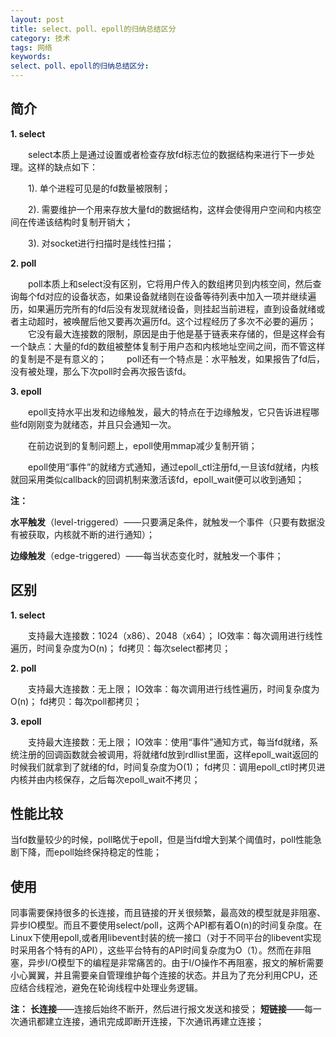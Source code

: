 ```yaml
---
layout: post
title: select、poll、epoll的归纳总结区分
category: 技术
tags: 网络
keywords: 
select、poll、epoll的归纳总结区分: 
---
```



简介
---

**1. select**

　　select本质上是通过设置或者检查存放fd标志位的数据结构来进行下一步处理。这样的缺点如下：

　　1). 单个进程可见是的fd数量被限制；

　　2). 需要维护一个用来存放大量fd的数据结构，这样会使得用户空间和内核空间在传递该结构时复制开销大；

　　3). 对socket进行扫描时是线性扫描；

**2. poll**

　　poll本质上和select没有区别，它将用户传入的数组拷贝到内核空间，然后查询每个fd对应的设备状态，如果设备就绪则在设备等待列表中加入一项并继续遍历，如果遍历完所有的fd后没有发现就绪设备，则挂起当前进程，直到设备就绪或者主动超时，被唤醒后他又要再次遍历fd。这个过程经历了多次不必要的遍历；
　　它没有最大连接数的限制，原因是由于他是基于链表来存储的，但是这样会有一个缺点：大量的fd的数组被整体复制于用户态和内核地址空间之间，而不管这样的复制是不是有意义的；
　　poll还有一个特点是：水平触发，如果报告了fd后，没有被处理，那么下次poll时会再次报告该fd。

**3. epoll**

　　epoll支持水平出发和边缘触发，最大的特点在于边缘触发，它只告诉进程哪些fd刚刚变为就绪态，并且只会通知一次。

　　在前边说到的复制问题上，epoll使用mmap减少复制开销；

　　epoll使用“事件”的就绪方式通知，通过epoll_ctl注册fd,一旦该fd就绪，内核就回采用类似callback的回调机制来激活该fd，epoll_wait便可以收到通知；

**注：**


**水平触发**（level-triggered）——只要满足条件，就触发一个事件（只要有数据没有被获取，内核就不断的进行通知）；


**边缘触发**（edge-triggered）——每当状态变化时，就触发一个事件；

区别
---

**1. select** 

　　支持最大连接数：1024（x86）、2048（x64）； IO效率：每次调用进行线性遍历，时间复杂度为O(n)； fd拷贝：每次select都拷贝；

**2. poll** 

　　支持最大连接数：无上限； IO效率：每次调用进行线性遍历，时间复杂度为O(n)； fd拷贝：每次poll都拷贝；

**3. epoll** 

　　支持最大连接数：无上限； IO效率：使用“事件”通知方式，每当fd就绪，系统注册的回调函数就会被调用，将就绪fd放到rdllist里面，这样epoll_wait返回的时候我们就拿到了就绪的fd，时间复杂度为O(1)； fd拷贝：调用epoll_ctl时拷贝进内核并由内核保存，之后每次epoll_wait不拷贝；

性能比较
---

当fd数量较少的时候，poll略优于epoll，但是当fd增大到某个阈值时，poll性能急剧下降，而epoll始终保持稳定的性能；

使用
---

同事需要保持很多的长连接，而且链接的开关很频繁，最高效的模型就是非阻塞、异步IO模型。而且不要使用select/poll，这两个API都有着O(n)的时间复杂度。在Linux下使用epoll,或者用libevent封装的统一接口（对于不同平台的libevent实现时采用各个特有的API），这些平台特有的API时间复杂度为O（1）。然而在非阻塞，异步I/O模型下的编程是非常痛苦的。由于I/O操作不再阻塞，报文的解析需要小心翼翼，并且需要亲自管理维护每个连接的状态。并且为了充分利用CPU，还应结合线程池，避免在轮询线程中处理业务逻辑。

**注：**
**长连接**——连接后始终不断开，然后进行报文发送和接受；
**短链接**——每一次通讯都建立连接，通讯完成即断开连接，下次通讯再建立连接；
